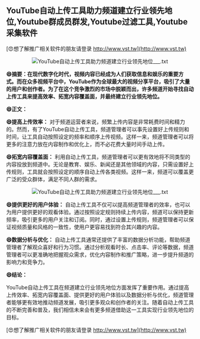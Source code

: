 ## **YouTube自动上传工具助力频道建立行业领先地位,Youtube群成员群发,Youtube过滤工具,Youtube采集软件**

[😍想了解推广相关软件的朋友请登录 http://www.vst.tw](http://www.vst.tw)

 <center><img src="https://vst.tw/MP4/tuiguang/png/8.png" alt="YouTube自动上传工具助力频道建立行业领先地位___.txt"></center>

**😄摘要：在现代数字化时代，视频内容已经成为人们获取信息和娱乐的重要方式。而在众多视频平台中，YouTube作为全球最大的视频分享平台，吸引了大量的用户和创作者。为了在这个竞争激烈的市场中脱颖而出，许多频道开始寻找自动上传工具来提高效率、拓宽内容覆盖面，并最终建立行业领先地位。**

**😄正文：**

**😄提高上传效率：**
对于频道运营者来说，频繁上传内容是非常耗费时间和精力的。然而，有了YouTube自动上传工具，频道管理者可以事先设置好上传规则和时间，让工具自动按照设定的频率和顺序上传视频。这样一来，频道管理者可以将更多的注意力放在内容制作和优化上，而不必花费大量时间手动上传。

**😄拓宽内容覆盖面：**
利用自动上传工具，频道管理者可以更有效地将不同类型的内容投放到频道中。无论是教育、娱乐、新闻还是其他领域的内容，只需设置好上传规则，工具就会按照设定的顺序自动上传各类视频。这样一来，频道可以覆盖更广泛的受众群体，满足不同人群的需求。

 <center><img src="https://vst.tw/MP4/tuiguang/png/0.png" alt="YouTube自动上传工具助力频道建立行业领先地位___.txt"></center>

**😄提供更好的用户体验：**
自动上传工具不仅可以提高频道管理者的效率，也可以为用户提供更好的观看体验。通过按照设定规则持续上传内容，频道可以保持更新频率，吸引更多的用户关注和订阅。同时，通过设置上传规则，频道管理者可以保证视频质量和风格的一致性，使用户更容易找到符合其兴趣的内容。

**😄数据分析与优化：**
自动上传工具通常还提供了丰富的数据分析功能，帮助频道管理者了解观众喜好和行为习惯。通过分析观看时长、点击率、评论等数据，频道管理者可以更准确地把握观众需求，优化内容制作和推广策略，进一步提升频道的影响力和竞争力。

**😄结论：**

YouTube自动上传工具在频道建立行业领先地位方面发挥了重要作用。通过提高上传效率、拓宽内容覆盖面、提供更好的用户体验以及数据分析与优化，频道管理者能够更有效地推动频道发展，吸引更多观众和创作者的关注。随着自动上传工具的不断完善和普及，我们相信未来会有更多频道借助这一工具实现行业领先地位的目标。

[😍想了解推广相关软件的朋友请登录 http://www.vst.tw](http://www.vst.tw)



